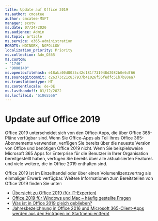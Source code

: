 ```yaml
---
title: Update auf Office 2019
ms.author: cmcatee
author: cmcatee-MSFT
manager: scotv
ms.date: 07/24/2020
ms.audience: Admin
ms.topic: article
ms.service: o365-administration
ROBOTS: NOINDEX, NOFOLLOW
localization_priority: Priority
ms.collection: Adm_O365
ms.custom:
- "1746"
- "9000140"
ms.openlocfilehash: e18aba00d8035c42c181f731948d2082b0e6df66
ms.sourcegitcommit: c26373c21c837937b41026f56fedfc51b7b80ea7
ms.translationtype: HT
ms.contentlocale: de-DE
ms.lasthandoff: 01/12/2022
ms.locfileid: "61865566"
---
```

# <a name="update-to-office-2019"></a>Update auf Office 2019

Office 2019 unterscheidet sich von den Office-Apps, die über Office 365-Pläne verfügbar sind. Wenn Sie Office-Apps als Teil Ihres Office 365-Abonnements verwenden, verfügen Sie bereits über die neueste Version von Office und benötigen Office 2019 nicht. Wenn Sie beispielsweise Microsoft 365 Apps for Enterprise für die Benutzer in Ihrer Organisation bereitgestellt haben, verfügen Sie bereits über alle aktualisierten Features und viele weitere, die in Office 2019 enthalten sind.

Office 2019 ist im Einzelhandel oder über einen Volumenlizenzvertrag als einmaliger Erwerb verfügbar. Weitere Informationen zum Bereitstellen von Office 2019 finden Sie unter:  

- [Übersicht zu Office 2019 (für IT-Experten)](https://docs.microsoft.com/deployoffice/office2019/overview)  
- [Office 2019 für Windows und Mac – häufig gestellte Fragen](https://support.microsoft.com/help/4133312)  
- [Was ist in Office 2019 gleich geblieben?](https://docs.microsoft.com/deployoffice/office2019/overview#whats-stayed-the-same-in-office-2019)  
- [Jahresbezeichnung in Office 2016 und Microsoft 365-Client-Apps werden aus den Einträgen im Startmenü entfernt](https://support.office.com/article/8fe5e052-76d2-49de-af30-2e84ed3da907?wt.mc_id=Alchemy_ClientDIA)